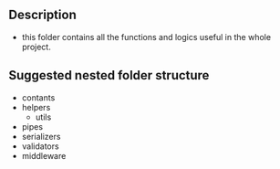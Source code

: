 ## Description

- this folder contains all the functions and logics useful in the whole project.

## Suggested nested folder structure

- contants
- helpers
  - utils
- pipes
- serializers
- validators
- middleware
